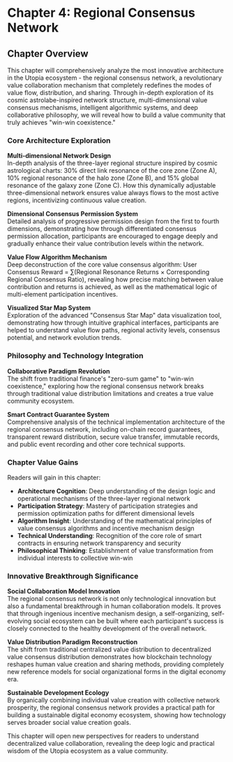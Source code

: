 # Chapter 4: Regional Consensus Network

## Chapter Overview

This chapter will comprehensively analyze the most innovative architecture in the Utopia ecosystem - the regional consensus network, a revolutionary value collaboration mechanism that completely redefines the modes of value flow, distribution, and sharing. Through in-depth exploration of its cosmic astrolabe-inspired network structure, multi-dimensional value consensus mechanisms, intelligent algorithmic systems, and deep collaborative philosophy, we will reveal how to build a value community that truly achieves "win-win coexistence."

### Core Architecture Exploration

**Multi-dimensional Network Design**  
In-depth analysis of the three-layer regional structure inspired by cosmic astrological charts: 30% direct link resonance of the core zone (Zone A), 10% regional resonance of the halo zone (Zone B), and 15% global resonance of the galaxy zone (Zone C). How this dynamically adjustable three-dimensional network ensures value always flows to the most active regions, incentivizing continuous value creation.

**Dimensional Consensus Permission System**  
Detailed analysis of progressive permission design from the first to fourth dimensions, demonstrating how through differentiated consensus permission allocation, participants are encouraged to engage deeply and gradually enhance their value contribution levels within the network.

**Value Flow Algorithm Mechanism**  
Deep deconstruction of the core value consensus algorithm: User Consensus Reward = ∑(Regional Resonance Returns × Corresponding Regional Consensus Ratio), revealing how precise matching between value contribution and returns is achieved, as well as the mathematical logic of multi-element participation incentives.

**Visualized Star Map System**  
Exploration of the advanced "Consensus Star Map" data visualization tool, demonstrating how through intuitive graphical interfaces, participants are helped to understand value flow paths, regional activity levels, consensus potential, and network evolution trends.

### Philosophy and Technology Integration

**Collaborative Paradigm Revolution**  
The shift from traditional finance's "zero-sum game" to "win-win coexistence," exploring how the regional consensus network breaks through traditional value distribution limitations and creates a true value community ecosystem.

**Smart Contract Guarantee System**  
Comprehensive analysis of the technical implementation architecture of the regional consensus network, including on-chain record guarantees, transparent reward distribution, secure value transfer, immutable records, and public event recording and other core technical supports.

### Chapter Value Gains

Readers will gain in this chapter:

* **Architecture Cognition**: Deep understanding of the design logic and operational mechanisms of the three-layer regional network
* **Participation Strategy**: Mastery of participation strategies and permission optimization paths for different dimensional levels
* **Algorithm Insight**: Understanding of the mathematical principles of value consensus algorithms and incentive mechanism design
* **Technical Understanding**: Recognition of the core role of smart contracts in ensuring network transparency and security
* **Philosophical Thinking**: Establishment of value transformation from individual interests to collective win-win

### Innovative Breakthrough Significance

**Social Collaboration Model Innovation**  
The regional consensus network is not only technological innovation but also a fundamental breakthrough in human collaboration models. It proves that through ingenious incentive mechanism design, a self-organizing, self-evolving social ecosystem can be built where each participant's success is closely connected to the healthy development of the overall network.

**Value Distribution Paradigm Reconstruction**  
The shift from traditional centralized value distribution to decentralized value consensus distribution demonstrates how blockchain technology reshapes human value creation and sharing methods, providing completely new reference models for social organizational forms in the digital economy era.

**Sustainable Development Ecology**  
By organically combining individual value creation with collective network prosperity, the regional consensus network provides a practical path for building a sustainable digital economy ecosystem, showing how technology serves broader social value creation goals.

This chapter will open new perspectives for readers to understand decentralized value collaboration, revealing the deep logic and practical wisdom of the Utopia ecosystem as a value community.